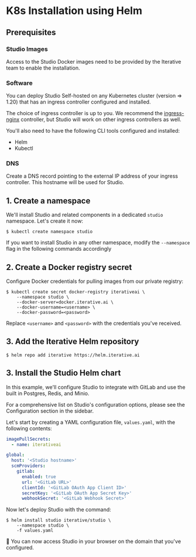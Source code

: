 # K8s Installation using Helm

## Prerequisites

### Studio Images

Access to the Studio Docker images need to be provided by the Iterative team to
enable the installation.

### Software

You can deploy Studio Self-hosted on any Kubernetes cluster (version => 1.20)
that has an ingress controller configured and installed.

The choice of ingress controller is up to you. We recommend the
[ingress-nginx](https://kubernetes.github.io/ingress-nginx/) controller, but
Studio will work on other ingress controllers as well.

You'll also need to have the following CLI tools configured and installed:

- Helm
- Kubectl

### DNS

Create a DNS record pointing to the external IP address of your ingress
controller. This hostname will be used for Studio.

## 1. Create a namespace

We'll install Studio and related components in a dedicated `studio` namespace.
Let's create it now:

```cli
$ kubectl create namespace studio
```

<admon type="tip">

If you want to install Studio in any other namespace, modify the `--namespace`
flag in the following commands accordingly

</admon>

## 2. Create a Docker registry secret

Configure Docker credentials for pulling images from our private registry:

```cli
$ kubectl create secret docker-registry iterativeai \
    --namespace studio \
    --docker-server=docker.iterative.ai \
    --docker-username=<username> \
    --docker-password=<password>
```

Replace `<username>` and `<password>` with the credentials you've received.

## 3. Add the Iterative Helm repository

```cli
$ helm repo add iterative https://helm.iterative.ai
```

## 3. Install the Studio Helm chart

In this example, we'll configure Studio to integrate with GitLab and use the
built in Postgres, Redis, and Minio.

<admon info="tip">

For a comprehensive list on Studio's configuration options, please see the
Configuration section in the sidebar.

</admon>

Let's start by creating a YAML configuration file, `values.yaml`, with the
following contents:

```yaml
imagePullSecrets:
  - name: iterativeai

global:
  host: '<Studio hostname>'
  scmProviders:
    gitlab:
      enabled: true
      url: '<GitLab URL>'
      clientId: '<GitLab OAuth App Client ID>'
      secretKey: '<GitLab OAuth App Secret Key>'
      webhookSecret: '<GitLab Webhook Secret>'
```

Now let's deploy Studio with the command:

```cli
$ helm install studio iterative/studio \
    --namespace studio \
    -f values.yaml
```

🎉 You can now access Studio in your browser on the domain that you've
configured.
